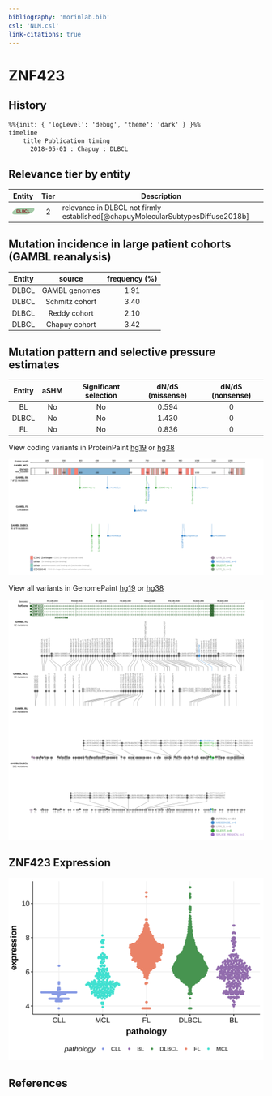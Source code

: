 ```yaml
---
bibliography: 'morinlab.bib'
csl: 'NLM.csl'
link-citations: true
---
```

# ZNF423

## History
```mermaid
%%{init: { 'logLevel': 'debug', 'theme': 'dark' } }%%
timeline
    title Publication timing
      2018-05-01 : Chapuy : DLBCL
```

## Relevance tier by entity

|Entity|Tier|Description                              |
|:------:|:----:|-----------------------------------------|
|![DLBCL](images/icons/DLBCL_tier2.png) |2   |relevance in DLBCL not firmly established[@chapuyMolecularSubtypesDiffuse2018b]|

## Mutation incidence in large patient cohorts (GAMBL reanalysis)

|Entity|source        |frequency (%)|
|:------:|:--------------:|:-------------:|
|DLBCL |GAMBL genomes |1.91         |
|DLBCL |Schmitz cohort|3.40         |
|DLBCL |Reddy cohort  |2.10         |
|DLBCL |Chapuy cohort |3.42         |

## Mutation pattern and selective pressure estimates

|Entity|aSHM|Significant selection|dN/dS (missense)|dN/dS (nonsense)|
|:------:|:----:|:---------------------:|:----------------:|:----------------:|
|BL    |No  |No                   |0.594           |0               |
|DLBCL |No  |No                   |1.430           |0               |
|FL    |No  |No                   |0.836           |0               |




View coding variants in ProteinPaint [hg19](https://morinlab.github.io/LLMPP/GAMBL/ZNF423_protein.html)  or [hg38](https://morinlab.github.io/LLMPP/GAMBL/ZNF423_protein_hg38.html)

![](images/proteinpaint/ZNF423_NM_015069.svg)

View all variants in GenomePaint [hg19](https://morinlab.github.io/LLMPP/GAMBL/ZNF423.html)  or [hg38](https://morinlab.github.io/LLMPP/GAMBL/ZNF423_hg38.html)

![](images/proteinpaint/ZNF423.svg)

## ZNF423 Expression
![](images/gene_expression/ZNF423_by_pathology.svg)
<!-- ORIGIN: chapuyMolecularSubtypesDiffuse2018b -->
<!-- DLBCL: chapuyMolecularSubtypesDiffuse2018b -->

## References
